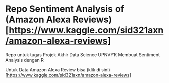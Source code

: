 # Repo Sentiment Analysis of (Amazon Alexa Reviews)[https://www.kaggle.com/sid321axn/amazon-alexa-reviews]

Repo untuk tugas Projek Akhir Data Science UPNVYK
Membuat Sentiment Analysis dengan R

Untuk Data Amazon Alexa Review bisa (klik di sini)[https://www.kaggle.com/sid321axn/amazon-alexa-reviews]